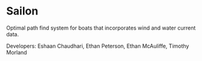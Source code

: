 # Sailon
Optimal path find system for boats that incorporates wind and water current data.

Developers: Eshaan Chaudhari, Ethan Peterson, Ethan McAuliffe, Timothy Morland
